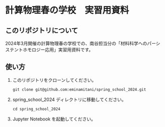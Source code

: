 # 計算物理春の学校　実習用資料

## このリポジトリについて
2024年3月開催の計算物理春の学校での、南谷担当分の「材料科学へのパーシステントホモロジー応用」実習用資料です。

## 使い方
1. このリポジトリをクローンしてください。
   ```
   git clone git@github.com:eminamitani/spring_school_2024.git
   ```
2. spring_school_2024 ディレクトリに移動してください。
   ```
   cd spring_school_2024
   ```
3. Jupyter Notebook を起動してください。
   